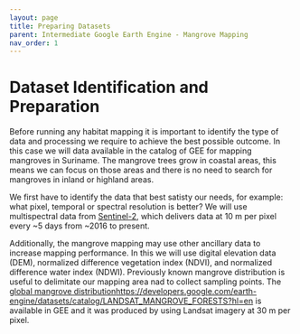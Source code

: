 ```yaml
---
layout: page
title: Preparing Datasets
parent: Intermediate Google Earth Engine - Mangrove Mapping
nav_order: 1
---
```


# Dataset Identification and Preparation

Before running any habitat mapping it is important to identify the type of data and processing we require to achieve the best possible outcome. In this case we will data available in the catalog of GEE for mapping mangroves in Suriname. The mangrove trees grow in coastal areas, this means we can focus on those areas and there is no need to search for mangroves in inland or highland areas.

We first have to identify the data that best satisty our needs, for example: what pixel, temporal or spectral resolution is better? We will use multispectral data from [Sentinel-2](https://developers.google.com/earth-engine/datasets/catalog/COPERNICUS_S2_SR_HARMONIZED), which delivers data at 10 m per pixel every ~5 days from ~2016 to present.

Additionally, the mangrove mapping may use other ancillary data to increase mapping performance. In this we will use digital elevation data (DEM), normalized difference vegetation index (NDVI), and normalized difference water index (NDWI). Previously known mangrove distribution is useful to delimitate our mapping area nad to collect sampling points. The [global mangrove distribution](https://developers.google.com/earth-engine/datasets/catalog/LANDSAT_MANGROVE_FORESTS?hl=en)https://developers.google.com/earth-engine/datasets/catalog/LANDSAT_MANGROVE_FORESTS?hl=en is available in GEE and it was produced by using Landsat imagery at 30 m per pixel.
